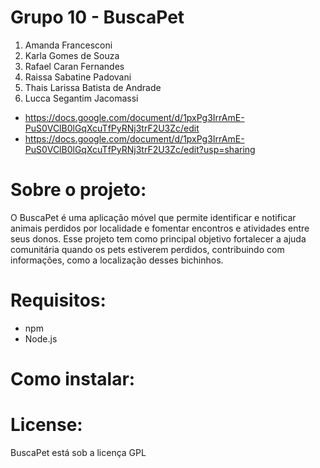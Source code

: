 # Grupo 10 - BuscaPet

1. Amanda Francesconi
1. Karla Gomes de Souza
1. Rafael Caran Fernandes
1. Raissa Sabatine Padovani
1. Thais Larissa Batista de Andrade
1. Lucca Segantim Jacomassi

* https://docs.google.com/document/d/1pxPg3IrrAmE-PuS0VClB0lGqXcuTfPyRNj3trF2U3Zc/edit
* https://docs.google.com/document/d/1pxPg3IrrAmE-PuS0VClB0lGqXcuTfPyRNj3trF2U3Zc/edit?usp=sharing

# Sobre o projeto:
O BuscaPet é uma aplicação móvel que permite identificar e notificar animais perdidos por localidade e fomentar encontros e atividades entre seus donos. Esse projeto tem como principal objetivo fortalecer a ajuda comunitária quando os pets estiverem perdidos, contribuindo com informações, como a localização desses bichinhos.

# Requisitos:
* npm
* Node.js

# Como instalar:

# License: 
BuscaPet está sob a licença GPL
